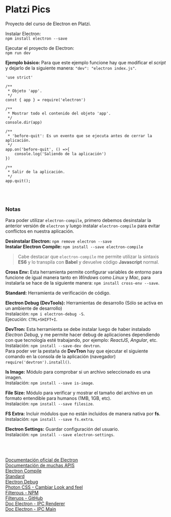 # Platzi Pics

Proyecto del curso de Electron en Platzi.

Instalar Electron:<br>
`npm install electron --save`

Ejecutar el proyecto de Electron: <br>
`npm run dev`


**Ejemplo básico:** Para que este ejemplo funcione hay que modificar el *script* y dejarlo de la siguiente manera: `"dev": "electron index.js"`. <br>

~~~
'use strict'

/**
 * Objeto 'app'.
 */
const { app } = require('electron')

/**
 * Mostrar todo el contenido del objeto 'app'.
 */
console.dir(app)

/**
 * 'before-quit': Es un evento que se ejecuta antes de cerrar la aplicación.
 */
app.on('before-quit', () =>{
	console.log('Saliendo de la aplicación')
})

/**
 * Salir de la aplicación.
 */
app.quit();
~~~

<br><br>

### Notas ###
Para poder utilizar `electron-compile`, primero debemos desinstalar la anterior versión de `electron` y luego instalar `electron-compile` para evitar conflictos en nuestra aplicación.

**Desinstalar Electron:** `npm remove electron --save` <br>
**Instalar Electron Compile:** `npm install --save electron-compile` <br>

> Cabe destacar que `electron-compile` me permite utilizar la sintaxis **ES6** y lo transpila con **Babel** y devuelve código **Javascript** normal.

**Cross Env:** Esta herramienta permite configurar variables de entorno para funcione de igual manera tanto en *Windows* como *Linux* y *Mac*, para instalarla se hace de la siguiente manera: `npm install cross-env --save`.

**Standard:** Herramienta de verificación de código.

**Electron Debug (DevTools):** Herramientas de desarrollo (Sólo se activa en un ambiente de desarrollo) <br>
Instalación: `npm i electron-debug -S`. <br>
Ejecución: `CTRL+SHIFT+I`. <br>

**DevTron:** Esta herramienta se debe instalar luego de haber instalado *Electron Debug*, y me permite hacer debug de aplicaciones dependiendo con que tecnología esté trabajando, por ejemplo: *ReactJS*, *Angular*, etc. <br>
Instalación: `npm install --save-dev devtron`. <br>
Para poder ver la pestaña de **DevTron** hay que ejecutar el siguiente comando en la consola de la aplicación (navegador) `require('devtron').install()`. <br>

**Is Image:** Módulo para comprobar si un archivo seleccionado es una imagen. <br>
Instalación: `npm install --save is-image`. <br>

**File Size:** Módulo para verificar y mostrar el tamaño del archivo en un formato entendible para humanos (1MB, 1GB, etc). <br>
Instalación: `npm install --save filesize`.<br>

**FS Extra:** Incluir módulos que no están incluidos de manera nativa por **fs**. <br>
Instalación: `npm install --save fs.extra`.<br>

**Electron Settings:** Guardar configuración del usuario. <br>
Instalación: `npm install --save electron-settings`.<br>

<br><br>

[Documentación oficial de Electron](https://electronjs.org/docs) <br>
[Documentación de muchas APIS](http://devdocs.io/) <br>
[Electron Compile](https://github.com/electron-userland/electron-compile) <br>
[Standard](https://www.npmjs.com/package/standard) <br>
[Electron Debug](https://www.npmjs.com/package/electron-debug) <br>
[Photon CSS - Cambiar Look and feel](http://photonkit.com/) <br>
[Filterous - NPM](https://www.npmjs.com/package/filterous) <br>
[Filteruos - GitHub](https://github.com/girliemac/filterous-2/releases) <br>
[Doc Electron - IPC Renderer](https://electronjs.org/docs/api/ipc-renderer) <br>
[Doc Electron - IPC Main](https://electronjs.org/docs/api/ipc-main) <br>